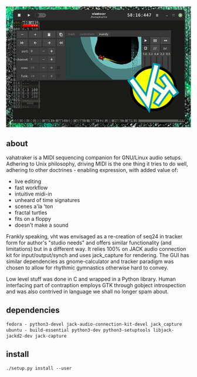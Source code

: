 ![vht header](/data/vht_header.png)
## about
vahatraker is a MIDI sequencing companion
for GNU/Linux audio setups. Adhering to Unix philosophy,
driving MIDI is the one thing it tries to do well,
adhering to other doctrines - enabling expression,
with added value of:

- live editing
- fast workflow
- intuitive midi-in
- unheard of time signatures
- scenes a'la 'ton
- fractal turtles
- fits on a floppy
- doesn't make a sound

Frankly speaking, vht was envisaged as a re-creation
of seq24 in tracker form for author's "studio needs"
and offers similar functionality (and limitations) 
but in a different way. It relies 100% on JACK audio
connection kit for input/output/synch and uses
jack_capture for rendering. The GUI has similar 
dependencies as gnome-calculator and tracker paradigm
was chosen to allow for rhythmic gymnastics otherwise
hard to convey.

Low level stuff was done in C and wrapped in a Python
library. Human interfacing part of contraption employs
GTK through gobject introspection and was also contrived
in language we shall no longer spam about.

## dependencies
```
fedora - python3-devel jack-audio-connection-kit-devel jack_capture
ubuntu - build-essential python3-dev python3-setuptools libjack-jackd2-dev jack-capture
```

## install
```
./setup.py install --user
```
